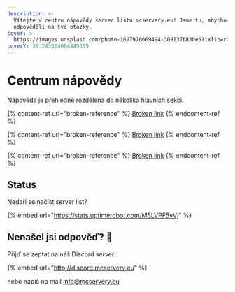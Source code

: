 ```yaml
---
description: >-
  Vítejte v centru nápovědy server listu mcservery.eu! Jsme tu, abychom
  odpověděli na tvé otázky.
cover: >-
  https://images.unsplash.com/photo-1607970669494-309137683be5?ixlib=rb-1.2.1&ixid=MnwxMjA3fDB8MHxwaG90by1wYWdlfHx8fGVufDB8fHx8&auto=format&fit=crop&w=1470&q=80
coverY: 39.243604004449395
---
```


# Centrum nápovědy

Nápověda je přehledně rozdělena do několika hlavních sekcí.

{% content-ref url="broken-reference" %}
[Broken link](broken-reference)
{% endcontent-ref %}

{% content-ref url="broken-reference" %}
[Broken link](broken-reference)
{% endcontent-ref %}

{% content-ref url="broken-reference" %}
[Broken link](broken-reference)
{% endcontent-ref %}

## Status

Nedaří se načíst server list?

{% embed url="https://stats.uptimerobot.com/M5LVPF5vVj" %}

## Nenašel jsi odpověď? 🤯

Přijď se zeptat na náš Discord server:

{% embed url="http://discord.mcservery.eu" %}

nebo napiš na mail [info@mcservery.eu](mailto:info@mcservery.eu)
